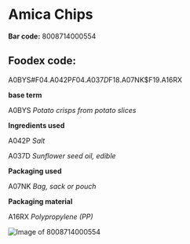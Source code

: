 
# Amica Chips

**Bar code:** 8008714000554

## Foodex code: 

A0BYS#F04.A042P$F04.A037D$F18.A07NK$F19.A16RX

**base term** 

A0BYS _Potato crisps from potato slices_

**Ingredients used**

A042P  _Salt_

A037D _Sunflower seed oil, edible_

**Packaging used**

A07NK _Bag, sack or pouch_

**Packaging material**

A16RX  _Polypropylene (PP)_


![Image of 8008714000554](https://world.openfoodfacts.org/images/products/800/871/400/0554/1.jpg)







